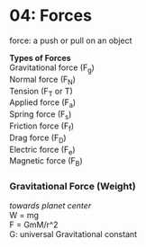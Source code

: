 # 04: Forces

force: a push or pull on an object

**Types of Forces**  
Gravitational force (F<sub>g</sub>)   
Normal force (F<sub>N</sub>)  
Tension (F<sub>T</sub> or T)  
Applied force (F<sub>a</sub>)  
Spring force (F<sub>s</sub>)  
Friction force (F<sub>f</sub>)  
Drag force (F<sub>D</sub>)  
Electric force (F<sub>e</sub>)  
Magnetic force (F<sub>B</sub>)  

### Gravitational Force (Weight)
*towards planet center*  
W = mg  
F = GmM/r^2   
G: universal Gravitational constant



